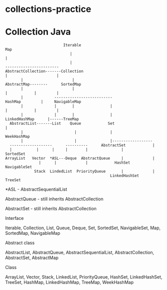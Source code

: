 # collections-practice
<h1 text-align="center" font-size="16px">Collection Java</h1> 

                              Iterable                                                Map
                                 |                                                     | 
                                 |                                          ------------------------
    AbstractCollection-------Collection                                     |                      | 
           |                      |                                    AbstractMap--------      SortedMap   
           |                      |                                         |            |         | 
           |              --------------------------                     HashMap         |     NavigableMap
           |              |       |                |                        |            |         | 
           |              |       |                |                  LinkedHashMap      |------TreeMap    
      AbstractList-------List    Queue            Set                                    |
           |                       |               |                                WeekHashMap
           |                       |               |------------------
      -------------------      ----------      AbstractSet            |
      |           |      |     |        |               |          SortedSet
    ArrayList   Vector  *ASL---Deque  AbstractQueue     |             |
                   |      |             |            HashSet    NavigableSet
                 Stack  LindedList  PriorityQueue       |             | 
                                                   LinkedHashSet    TreeSet
           
*ASL - AbstractSequentialList
<p color="orange">
  AbstractQueue - still inherits AbstractCollection
<p>
<p color="orange">
   AbstractSet - still inherits AbstractCollection
<p>

<p color="green">Interface<p>
  Iterable, Collection, List, Queue, Deque, Set, SortedSet, NavigableSet, Map, SortedMap, NavigableMap
  
<p color="gray">Abstract class<p>
  AbstractList, AbstractQueue, AbstractSequentialList, AbstractCollection, AbstractSet, AbstractMap
  
<p color="red">Class<p>
  ArrayList, Vector, Stack, LinkedList, PriorityQueue, HashSet, LinkedHashSet, TreeSet, HashMap, LinkedHashMap, TreeMap, WeekHashMap

